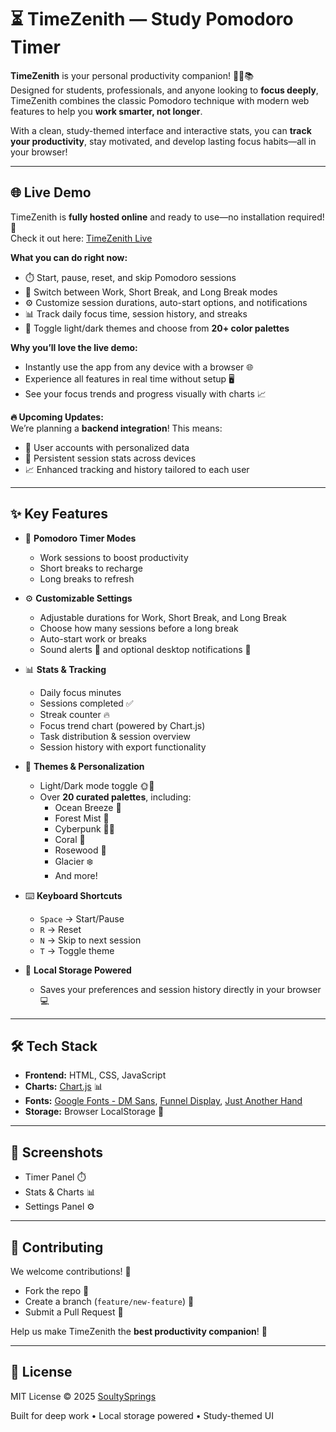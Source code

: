 # ⏳ TimeZenith — Study Pomodoro Timer

**TimeZenith** is your personal productivity companion! 🧘‍♂️📚  
Designed for students, professionals, and anyone looking to **focus deeply**, TimeZenith combines the classic Pomodoro technique with modern web features to help you **work smarter, not longer**.  

With a clean, study-themed interface and interactive stats, you can **track your productivity**, stay motivated, and develop lasting focus habits—all in your browser!  

<!-- ![Preview Screenshot](screenshot.png) --> 
<!-- Optional: replace with actual screenshot link -->

---

## 🌐 Live Demo

TimeZenith is **fully hosted online** and ready to use—no installation required! 🚀  
Check it out here: [TimeZenith Live](https://rmn-dora.vercel.app/)

**What you can do right now:**
- ⏱️ Start, pause, reset, and skip Pomodoro sessions  
- 🔄 Switch between Work, Short Break, and Long Break modes  
- ⚙️ Customize session durations, auto-start options, and notifications  
- 📊 Track daily focus time, session history, and streaks  
- 🎨 Toggle light/dark themes and choose from **20+ color palettes**  

**Why you’ll love the live demo:**
- Instantly use the app from any device with a browser 🌐  
- Experience all features in real time without setup 🖥️  
- See your focus trends and progress visually with charts 📈  

**🔥 Upcoming Updates:**  
We’re planning a **backend integration**! This means:
- 👤 User accounts with personalized data  
- 💾 Persistent session stats across devices  
- 📈 Enhanced tracking and history tailored to each user  

---

## ✨ Key Features

- 🎯 **Pomodoro Timer Modes**  
  - Work sessions to boost productivity  
  - Short breaks to recharge  
  - Long breaks to refresh  

- ⚙️ **Customizable Settings**  
  - Adjustable durations for Work, Short Break, and Long Break  
  - Choose how many sessions before a long break  
  - Auto-start work or breaks  
  - Sound alerts 🔔 and optional desktop notifications 💌  

- 📊 **Stats & Tracking**  
  - Daily focus minutes  
  - Sessions completed ✅  
  - Streak counter 🔥  
  - Focus trend chart (powered by Chart.js)  
  - Task distribution & session overview  
  - Session history with export functionality  

- 🎨 **Themes & Personalization**  
  - Light/Dark mode toggle 🌞🌙  
  - Over **20 curated palettes**, including:  
    - Ocean Breeze 🌊  
    - Forest Mist 🌲  
    - Cyberpunk 💜💙  
    - Coral 🪸  
    - Rosewood 🌹  
    - Glacier ❄️  
    - And more!  

- ⌨️ **Keyboard Shortcuts**  
  - `Space` → Start/Pause  
  - `R` → Reset  
  - `N` → Skip to next session  
  - `T` → Toggle theme  

- 💾 **Local Storage Powered**  
  - Saves your preferences and session history directly in your browser 💻  

---

## 🛠️ Tech Stack

- **Frontend:** HTML, CSS, JavaScript  
- **Charts:** [Chart.js](https://www.chartjs.org/) 📊  
- **Fonts:** [Google Fonts - DM Sans](https://fonts.google.com/specimen/DM+Sans), [Funnel Display](https://fonts.google.com/specimen/Funnel+Display), [Just Another Hand](https://fonts.google.com/specimen/Just+Another+Hand)  
- **Storage:** Browser LocalStorage 💾  

---

## 📸 Screenshots

<!-- Replace with actual screenshots -->
- Timer Panel ⏱️  
- Stats & Charts 📊  
- Settings Panel ⚙️  

---

## 🤝 Contributing

We welcome contributions! 🙌  
- Fork the repo 🍴  
- Create a branch (`feature/new-feature`) 🌿  
- Submit a Pull Request 📨  

Help us make TimeZenith the **best productivity companion**! 💪

---

## 📜 License

MIT License © 2025 [SoultySprings](https://github.com/SoultySprings)  

Built for deep work • Local storage powered • Study-themed UI
